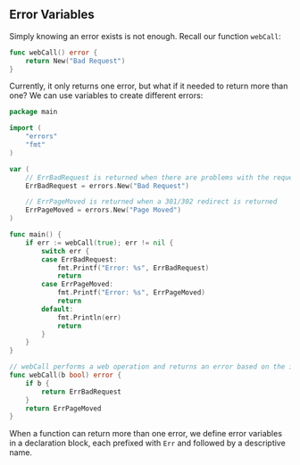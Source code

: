 ## Error Variables

Simply knowing an error exists is not enough. Recall our function `webCall`:

```go
func webCall() error {
	return New("Bad Request")
}
```

Currently, it only returns one error, but what if it needed to return more than one? We can use variables to create different errors:

```go
package main

import (
	"errors"
	"fmt"
) 

var (
	// ErrBadRequest is returned when there are problems with the request
	ErrBadRequest = errors.New("Bad Request")

	// ErrPageMoved is returned when a 301/302 redirect is returned
	ErrPageMoved = errors.New("Page Moved")
)

func main() {
	if err := webCall(true); err != nil {
		switch err {
		case ErrBadRequest:
			fmt.Printf("Error: %s", ErrBadRequest)
			return
		case ErrPageMoved:
			fmt.Printf("Error: %s", ErrPageMoved)
			return
		default:
			fmt.Println(err)
			return
		}
	}
}

// webCall performs a web operation and returns an error based on the input
func webCall(b bool) error {
	if b {
		return ErrBadRequest
	}
	return ErrPageMoved
}
```

When a function can return more than one error, we define error variables in a declaration block, each prefixed with `Err` and followed by a descriptive name.